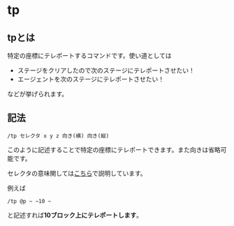 # tp

## tpとは
特定の座標にテレポートするコマンドです。使い道としては

- ステージをクリアしたので次のステージにテレポートさせたい！
- エージェントを次のステージにテレポートさせたい！

などが挙げられます。

## 記法

```
/tp セレクタ x y z 向き(横) 向き(縦)
```
このように記述することで特定の座標にテレポートできます。また向きは省略可能です。

セレクタの意味関しては[こちら](/command/selector)で説明しています。

例えば

```
/tp @p ~ ~10 ~
```

と記述すれば**10ブロック上にテレポートします**。